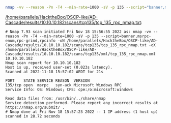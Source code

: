 ```bash
nmap -vv --reason -Pn -T4 --min-rate=1000 -sV -p 135 --script="banner,msrpc-enum,rpc-grind,rpcinfo" -oN "/home/parallels/HacktheBox/OSCP-like/AD-Cascade/results/10.10.10.182/scans/tcp135/tcp_135_rpc_nmap.txt" -oX "/home/parallels/HacktheBox/OSCP-like/AD-Cascade/results/10.10.10.182/scans/tcp135/xml/tcp_135_rpc_nmap.xml" 10.10.10.182
```

[/home/parallels/HacktheBox/OSCP-like/AD-Cascade/results/10.10.10.182/scans/tcp135/tcp_135_rpc_nmap.txt](file:///home/parallels/HacktheBox/OSCP-like/AD-Cascade/results/10.10.10.182/scans/tcp135/tcp_135_rpc_nmap.txt):

```
# Nmap 7.93 scan initiated Fri Nov 18 15:56:55 2022 as: nmap -vv --reason -Pn -T4 --min-rate=1000 -sV -p 135 --script=banner,msrpc-enum,rpc-grind,rpcinfo -oN /home/parallels/HacktheBox/OSCP-like/AD-Cascade/results/10.10.10.182/scans/tcp135/tcp_135_rpc_nmap.txt -oX /home/parallels/HacktheBox/OSCP-like/AD-Cascade/results/10.10.10.182/scans/tcp135/xml/tcp_135_rpc_nmap.xml 10.10.10.182
Nmap scan report for 10.10.10.182
Host is up, received user-set (0.023s latency).
Scanned at 2022-11-18 15:57:02 AEDT for 21s

PORT    STATE SERVICE REASON  VERSION
135/tcp open  msrpc   syn-ack Microsoft Windows RPC
Service Info: OS: Windows; CPE: cpe:/o:microsoft:windows

Read data files from: /usr/bin/../share/nmap
Service detection performed. Please report any incorrect results at https://nmap.org/submit/ .
# Nmap done at Fri Nov 18 15:57:23 2022 -- 1 IP address (1 host up) scanned in 28.72 seconds

```
